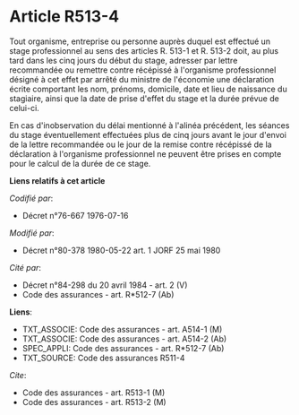# Article R513-4

Tout organisme, entreprise ou personne auprès duquel est effectué un stage professionnel au sens des articles R. 513-1 et R.
513-2 doit, au plus tard dans les cinq jours du début du stage, adresser par lettre recommandée ou remettre contre récépissé
à l'organisme professionnel désigné à cet effet par arrêté du ministre de l'économie une déclaration écrite comportant les
nom, prénoms, domicile, date et lieu de naissance du stagiaire, ainsi que la date de prise d'effet du stage et la durée
prévue de celui-ci.

En cas d'inobservation du délai mentionné à l'alinéa précédent, les séances du stage éventuellement effectuées plus de cinq
jours avant le jour d'envoi de la lettre recommandée ou le jour de la remise contre récépissé de la déclaration à l'organisme
professionnel ne peuvent être prises en compte pour le calcul de la durée de ce stage.

**Liens relatifs à cet article**

_Codifié par_:

  - Décret n°76-667 1976-07-16

_Modifié par_:

  - Décret n°80-378 1980-05-22 art. 1 JORF 25 mai 1980

_Cité par_:

  - Décret n°84-298 du 20 avril 1984 - art. 2 (V)
  - Code des assurances - art. R*512-7 (Ab)

**Liens**:

  - TXT_ASSOCIE: Code des assurances - art. A514-1 (M)
  - TXT_ASSOCIE: Code des assurances - art. A514-2 (Ab)
  - SPEC_APPLI: Code des assurances - art. R*512-7 (Ab)
  - TXT_SOURCE: Code des assurances R511-4

_Cite_:

  - Code des assurances - art. R513-1 (M)
  - Code des assurances - art. R513-2 (M)
